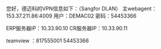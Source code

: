您好，德迈科的VPN信息如下：（Sangfor DLAN）
主webagent：153.37.211.86:4009
用户：DEMAC02 密码：54453366

ERP服务器IP：10.33.90.10
CR服务器IP：10.33.90.11



teamview ：817555001 54453366